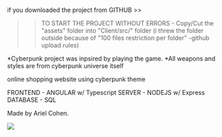 
if you downloaded the project from GITHUB >>

>> TO START THE PROJECT WITHOUT ERRORS - Copy/Cut the "assets" folder into "Client/src/" folder
(i threw the folder outside because of "100 files restriction per folder" -github upload rules)

*Cyberpunk project was inpsired by playing the game.
*All weapons and styles are from cyberpunk universe itself

online shopping website using cyberpunk theme 

FRONTEND - ANGULAR w/ Typescript
SERVER   - NODEJS  w/ Express
DATABASE - SQL

Made by Ariel Cohen.

![](Cyberpunk_store.gif)
